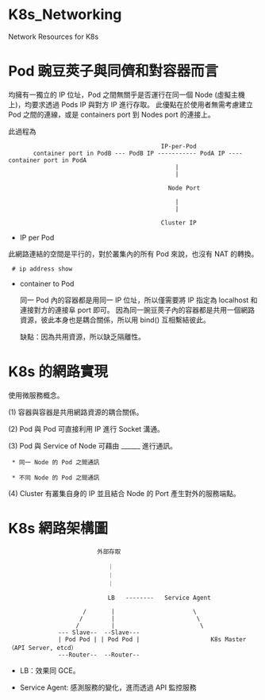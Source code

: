 # K8s_Networking
Network Resources for K8s

# Pod 豌豆莢子與同儕和對容器而言

均擁有一獨立的 IP 位址，Pod 之間無關乎是否運行在同一個 Node (虛擬主機上)，均要求透過 Pods IP 與對方 IP 進行存取。
此優點在於使用者無需考慮建立 Pod 之間的連線，或是 containers port 到 Nodes port 的連接上。

此過程為 



                                               IP-per-Pod
           container port in PodB --- PodB IP ----------- PodA IP ---- container port in PodA
                                                   |
                                                   |
                                                   
                                                 Node Port
                                                 
                                                   |
                                                   |
                                                  
                                               Cluster IP
                                                   
                                                   
* IP per Pod 

 此網路連結的空間是平行的，對於叢集內的所有 Pod 來說，也沒有 NAT 的轉換。
 
     # ip address show
 
* container to Pod

  同一 Pod 內的容器都是用同一 IP 位址，所以僅需要將 IP 指定為 localhost 和連接對方的連接阜 port 即可。
  因為同一豌豆莢子內的容器都是共用一個網路資源，彼此本身也是耦合關係，所以用 bind() 互相繫結彼此。
  
  缺點：因為共用資源，所以缺乏隔離性。
  
 
 # K8s 的網路實現
 
 使用微服務概念。
 
 (1) 容器與容器是共用網路資源的耦合關係。
 
 (2) Pod 與 Pod 可直接利用 IP 進行 Socket 溝通。
 
 (3) Pod 與 Service of Node 可藉由 ______  進行通訊。
 
     * 同一 Node 的 Pod 之間通訊
     
     * 不同 Node 的 Pod 之間通訊
 
 (4) Cluster 有叢集自身的 IP 並且結合 Node 的 Port 產生對外的服務端點。
 
 # K8s 網路架構圖
 
 

                             外部存取

                                ｜
                                ｜
                                ｜

                                LB   --------   Service Agent

                         /       |                      \
                        /        |                       \
                       /         |                        \
                  --- Slave--  --Slave---                                       
                  | Pod Pod | | Pod Pod |                    K8s Master （API Server, etcd）
                  ---Router--  --Router-- 


  * LB：效果同 GCE。
  
  * Service Agent: 感測服務的變化，進而透過 API 監控服務

